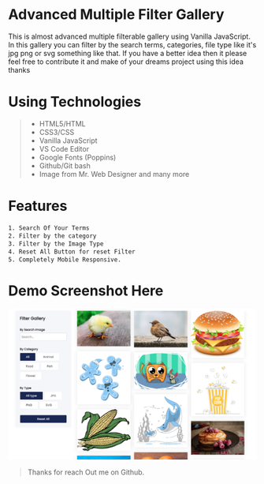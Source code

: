 # Advanced Multiple Filter Gallery 

This is almost advanced multiple filterable gallery using Vanilla JavaScript. In this gallery you can filter by the search terms, categories, file type like it's jpg png or svg something like that. If you have a better idea then it please feel free to contribute it and make of your dreams project using this idea thanks

# Using Technologies

> - HTML5/HTML
> - CSS3/CSS
> - Vanilla JavaScript
> - VS Code Editor
> - Google Fonts (Poppins)
> - Github/Git bash
> - Image from Mr. Web Designer
> and many more

# Features 
``` 
1. Search Of Your Terms
2. Filter by the category
3. Filter by the Image Type
4. Reset All Button for reset Filter
5. Completely Mobile Responsive.

```


# Demo Screenshot Here 
![ImageScreenshot](./screenshot.png)


> Thanks for reach Out me on Github.